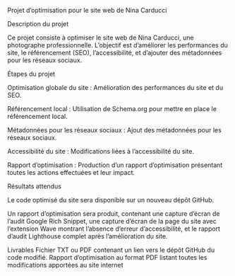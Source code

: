 Projet d’optimisation pour le site web de Nina Carducci

Description du projet

Ce projet consiste à optimiser le site web de Nina Carducci, une photographe professionnelle. 
L’objectif est d’améliorer les performances du site, le référencement (SEO), l’accessibilité, 
et d’ajouter des métadonnées pour les réseaux sociaux.

Étapes du projet

Optimisation globale du site : Amélioration des performances du site et du SEO.

Référencement local : Utilisation de Schema.org pour mettre en place le référencement local.

Métadonnées pour les réseaux sociaux : Ajout des métadonnées pour les réseaux sociaux.

Accessibilité du site : Modifications liées à l’accessibilité du site.

Rapport d’optimisation : Production d’un rapport d’optimisation présentant toutes les actions effectuées et leur impact.

Résultats attendus

Le code optimisé du site sera disponible sur un nouveau dépôt GitHub.

Un rapport d’optimisation sera produit, contenant une capture d’écran de l’audit Google Rich Snippet,
une capture d’écran de la page du site avec l’extension Wave montrant l’absence d’erreur d’accessibilité, 
et le rapport d’audit Lighthouse complet après l’amélioration du site.

Livrables
Fichier TXT ou PDF contenant un lien vers le dépôt GitHub du code modifié.
Rapport d’optimisation au format PDF listant toutes les modifications apportées au site internet
